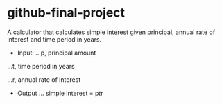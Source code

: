 # github-final-project
A calculator that calculates simple interest given principal, annual rate of interest and time period in years.

* Input:
...p, principal amount

...t, time period in years

...r, annual rate of interest

   
* Output
  ... simple interest = p*t*r
